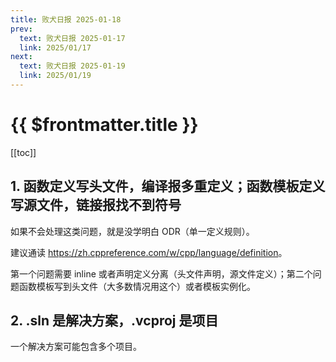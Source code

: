 ```yaml
---
title: 败犬日报 2025-01-18
prev:
  text: 败犬日报 2025-01-17
  link: 2025/01/17
next:
  text: 败犬日报 2025-01-19
  link: 2025/01/19
---
```


# {{ $frontmatter.title }}

[[toc]]

## 1. 函数定义写头文件，编译报多重定义；函数模板定义写源文件，链接报找不到符号

如果不会处理这类问题，就是没学明白 ODR（单一定义规则）。

建议通读 <https://zh.cppreference.com/w/cpp/language/definition>。

第一个问题需要 inline 或者声明定义分离（头文件声明，源文件定义）；第二个问题函数模板写到头文件（大多数情况用这个）或者模板实例化。

## 2. .sln 是解决方案，.vcproj 是项目

一个解决方案可能包含多个项目。
